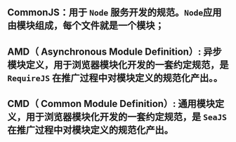 ## CommonJS：用于 `Node` 服务开发的规范。`Node`应用由模块组成，每个文件就是一个模块；

## AMD（ Asynchronous Module Definition）: 异步模块定义，用于浏览器模块化开发的一套约定规范，是 `RequireJS` 在推广过程中对模块定义的规范化产出。。

## CMD（ Common Module Definition）: 通用模块定义，用于浏览器模块化开发的一套约定规范，是 `SeaJS` 在推广过程中对模块定义的规范化产出。